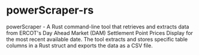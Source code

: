 # powerScraper-rs
powerScraper - A Rust command-line tool that retrieves and extracts data from ERCOT's Day Ahead Market (DAM) Settlement Point Prices Display for the most recent available date. The tool extracts and stores specific table columns in a Rust struct and exports the data as a CSV file.
